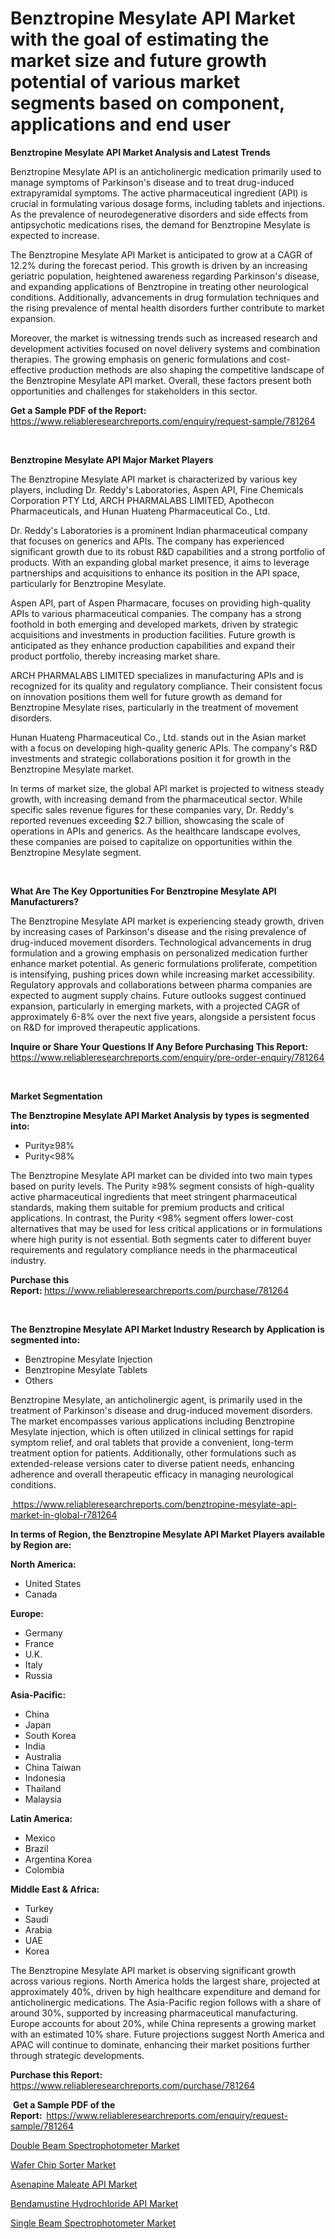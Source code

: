 <p><h1>Benztropine Mesylate API Market with the goal of estimating the market size and future growth potential of various market segments based on component, applications and end user</h1></p><p><strong>Benztropine Mesylate API Market Analysis and Latest Trends</strong></p>
<p><p>Benztropine Mesylate API is an anticholinergic medication primarily used to manage symptoms of Parkinson's disease and to treat drug-induced extrapyramidal symptoms. The active pharmaceutical ingredient (API) is crucial in formulating various dosage forms, including tablets and injections. As the prevalence of neurodegenerative disorders and side effects from antipsychotic medications rises, the demand for Benztropine Mesylate is expected to increase.</p><p>The Benztropine Mesylate API Market is anticipated to grow at a CAGR of 12.2% during the forecast period. This growth is driven by an increasing geriatric population, heightened awareness regarding Parkinson's disease, and expanding applications of Benztropine in treating other neurological conditions. Additionally, advancements in drug formulation techniques and the rising prevalence of mental health disorders further contribute to market expansion.</p><p>Moreover, the market is witnessing trends such as increased research and development activities focused on novel delivery systems and combination therapies. The growing emphasis on generic formulations and cost-effective production methods are also shaping the competitive landscape of the Benztropine Mesylate API market. Overall, these factors present both opportunities and challenges for stakeholders in this sector.</p></p>
<p><strong>Get a Sample PDF of the Report:&nbsp;</strong> <a href="https://www.reliableresearchreports.com/enquiry/request-sample/781264?utm_campaign=32&utm_medium=2&utm_source=Github&utm_content=ia&utm_term=30122024&utm_id=benztropine-mesylate-api">https://www.reliableresearchreports.com/enquiry/request-sample/781264</a></p>
<p>&nbsp;</p>
<p><strong>Benztropine Mesylate API Major Market Players</strong></p>
<p><p>The Benztropine Mesylate API market is characterized by various key players, including Dr. Reddy's Laboratories, Aspen API, Fine Chemicals Corporation PTY Ltd, ARCH PHARMALABS LIMITED, Apothecon Pharmaceuticals, and Hunan Huateng Pharmaceutical Co., Ltd. </p><p>Dr. Reddy's Laboratories is a prominent Indian pharmaceutical company that focuses on generics and APIs. The company has experienced significant growth due to its robust R&D capabilities and a strong portfolio of products. With an expanding global market presence, it aims to leverage partnerships and acquisitions to enhance its position in the API space, particularly for Benztropine Mesylate.</p><p>Aspen API, part of Aspen Pharmacare, focuses on providing high-quality APIs to various pharmaceutical companies. The company has a strong foothold in both emerging and developed markets, driven by strategic acquisitions and investments in production facilities. Future growth is anticipated as they enhance production capabilities and expand their product portfolio, thereby increasing market share.</p><p>ARCH PHARMALABS LIMITED specializes in manufacturing APIs and is recognized for its quality and regulatory compliance. Their consistent focus on innovation positions them well for future growth as demand for Benztropine Mesylate rises, particularly in the treatment of movement disorders.</p><p>Hunan Huateng Pharmaceutical Co., Ltd. stands out in the Asian market with a focus on developing high-quality generic APIs. The company's R&D investments and strategic collaborations position it for growth in the Benztropine Mesylate market.</p><p>In terms of market size, the global API market is projected to witness steady growth, with increasing demand from the pharmaceutical sector. While specific sales revenue figures for these companies vary, Dr. Reddy's reported revenues exceeding $2.7 billion, showcasing the scale of operations in APIs and generics. As the healthcare landscape evolves, these companies are poised to capitalize on opportunities within the Benztropine Mesylate segment.</p></p>
<p>&nbsp;</p>
<p><strong>What Are The Key Opportunities For Benztropine Mesylate API Manufacturers?</strong></p>
<p><p>The Benztropine Mesylate API market is experiencing steady growth, driven by increasing cases of Parkinson's disease and the rising prevalence of drug-induced movement disorders. Technological advancements in drug formulation and a growing emphasis on personalized medication further enhance market potential. As generic formulations proliferate, competition is intensifying, pushing prices down while increasing market accessibility. Regulatory approvals and collaborations between pharma companies are expected to augment supply chains. Future outlooks suggest continued expansion, particularly in emerging markets, with a projected CAGR of approximately 6-8% over the next five years, alongside a persistent focus on R&D for improved therapeutic applications.</p></p>
<p><strong>Inquire or Share Your Questions If Any Before Purchasing This Report:</strong> <a href="https://www.reliableresearchreports.com/enquiry/pre-order-enquiry/781264?utm_campaign=32&utm_medium=2&utm_source=Github&utm_content=ia&utm_term=30122024&utm_id=benztropine-mesylate-api">https://www.reliableresearchreports.com/enquiry/pre-order-enquiry/781264</a></p>
<p>&nbsp;</p>
<p><strong>Market Segmentation</strong></p>
<p><strong>The Benztropine Mesylate API Market Analysis by types is segmented into:</strong></p>
<p><ul><li>Purity≥98%</li><li>Purity<98%</li></ul></p>
<p><p>The Benztropine Mesylate API market can be divided into two main types based on purity levels. The Purity ≥98% segment consists of high-quality active pharmaceutical ingredients that meet stringent pharmaceutical standards, making them suitable for premium products and critical applications. In contrast, the Purity <98% segment offers lower-cost alternatives that may be used for less critical applications or in formulations where high purity is not essential. Both segments cater to different buyer requirements and regulatory compliance needs in the pharmaceutical industry.</p></p>
<p><strong>Purchase this Report:&nbsp;</strong><a href="https://www.reliableresearchreports.com/purchase/781264?utm_campaign=32&utm_medium=2&utm_source=Github&utm_content=ia&utm_term=30122024&utm_id=benztropine-mesylate-api">https://www.reliableresearchreports.com/purchase/781264</a></p>
<p>&nbsp;</p>
<p><strong>The Benztropine Mesylate API Market Industry Research by Application is segmented into:</strong></p>
<p><ul><li>Benztropine Mesylate Injection</li><li>Benztropine Mesylate Tablets</li><li>Others</li></ul></p>
<p><p>Benztropine Mesylate, an anticholinergic agent, is primarily used in the treatment of Parkinson's disease and drug-induced movement disorders. The market encompasses various applications including Benztropine Mesylate injection, which is often utilized in clinical settings for rapid symptom relief, and oral tablets that provide a convenient, long-term treatment option for patients. Additionally, other formulations such as extended-release versions cater to diverse patient needs, enhancing adherence and overall therapeutic efficacy in managing neurological conditions.</p></p>
<p><a href="https://www.reliableresearchreports.com/benztropine-mesylate-api-market-in-global-r781264?utm_campaign=32&utm_medium=2&utm_source=Github&utm_content=ia&utm_term=30122024&utm_id=benztropine-mesylate-api">&nbsp;https://www.reliableresearchreports.com/benztropine-mesylate-api-market-in-global-r781264</a></p>
<p><strong>In terms of Region, the Benztropine Mesylate API Market Players available by Region are:</strong></p>
<p>
    <p> <strong> North America: </strong>
        <ul>
            <li>United States</li>
            <li>Canada</li>
        </ul>
        </p> 
    <p> <strong> Europe: </strong>
        <ul>
            <li>Germany</li>
            <li>France</li>
            <li>U.K.</li>
            <li>Italy</li>
            <li>Russia</li>
        </ul>
        </p> 
    <p> <strong> Asia-Pacific: </strong>
        <ul>
            <li>China</li>
            <li>Japan</li>
            <li>South Korea</li>
            <li>India</li>
            <li>Australia</li>
            <li>China Taiwan</li>
            <li>Indonesia</li>
            <li>Thailand</li>
            <li>Malaysia</li>
        </ul>
        </p> 
    <p> <strong> Latin America: </strong>
        <ul>
            <li>Mexico</li>
            <li>Brazil</li>
            <li>Argentina Korea</li>
            <li>Colombia</li>
        </ul>
        </p> 
    <p> <strong> Middle East & Africa: </strong>
        <ul>
            <li>Turkey</li>
            <li>Saudi</li>
            <li>Arabia</li>
            <li>UAE</li>
            <li>Korea</li>
        </ul>
    </p>
    </p>
<p><p>The Benztropine Mesylate API market is observing significant growth across various regions. North America holds the largest share, projected at approximately 40%, driven by high healthcare expenditure and demand for anticholinergic medications. The Asia-Pacific region follows with a share of around 30%, supported by increasing pharmaceutical manufacturing. Europe accounts for about 20%, while China represents a growing market with an estimated 10% share. Future projections suggest North America and APAC will continue to dominate, enhancing their market positions further through strategic developments.</p></p>
<p><strong>Purchase this Report: </strong><a href="https://www.reliableresearchreports.com/purchase/781264?utm_campaign=32&utm_medium=2&utm_source=Github&utm_content=ia&utm_term=30122024&utm_id=benztropine-mesylate-api">https://www.reliableresearchreports.com/purchase/781264</a></p>
<p>&nbsp;<strong>Get a Sample PDF of the Report:&nbsp;&nbsp;</strong><a href="https://www.reliableresearchreports.com/enquiry/request-sample/781264?utm_campaign=32&utm_medium=2&utm_source=Github&utm_content=ia&utm_term=30122024&utm_id=benztropine-mesylate-api">https://www.reliableresearchreports.com/enquiry/request-sample/781264</a></p>
<p><strong></strong></p>
<p><p><a href="https://github.com/JakirUddin651/Market-Research-Report-List-1/blob/main/double-beam-spectrophotometer-market.md?utm_campaign=32&utm_medium=2&utm_source=Github&utm_content=ia&utm_term=30122024&utm_id=benztropine-mesylate-api">Double Beam Spectrophotometer Market</a></p><p><a href="https://github.com/bensemilia864/Market-Research-Report-List-1/blob/main/wafer-chip-sorter-market.md?utm_campaign=32&utm_medium=2&utm_source=Github&utm_content=ia&utm_term=30122024&utm_id=benztropine-mesylate-api">Wafer Chip Sorter Market</a></p><p><a href="https://github.com/justalichtenberger/Market-Research-Report-List-1/blob/main/asenapine-maleate-api-market.md?utm_campaign=32&utm_medium=2&utm_source=Github&utm_content=ia&utm_term=30122024&utm_id=benztropine-mesylate-api">Asenapine Maleate API Market</a></p><p><a href="https://github.com/arnoldannice0/Market-Research-Report-List-1/blob/main/bendamustine-hydrochloride-api-market.md?utm_campaign=32&utm_medium=2&utm_source=Github&utm_content=ia&utm_term=30122024&utm_id=benztropine-mesylate-api">Bendamustine Hydrochloride API Market</a></p><p><a href="https://github.com/gerdabatiskzv9/Market-Research-Report-List-1/blob/main/single-beam-spectrophotometer-market.md?utm_campaign=32&utm_medium=2&utm_source=Github&utm_content=ia&utm_term=30122024&utm_id=benztropine-mesylate-api">Single Beam Spectrophotometer Market</a></p></p>